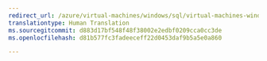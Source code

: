 ```yaml
---
redirect_url: /azure/virtual-machines/windows/sql/virtual-machines-windows-portal-sql-availability-group-overview
translationtype: Human Translation
ms.sourcegitcommit: d883d17bf548f48f38002e2edbf0209cca0cc3de
ms.openlocfilehash: d81b577fc3fadeeceff22d0453daf9b5a5e0a860

---
```



<!--HONumber=Jan17_HO2-->


